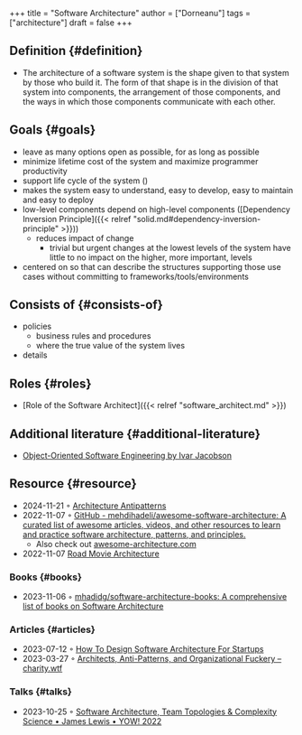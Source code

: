 +++
title = "Software Architecture"
author = ["Dorneanu"]
tags = ["architecture"]
draft = false
+++

## Definition {#definition}

-   The architecture of a software system is the shape given to that system by those who build it. The form of that shape is in the division of that system into components, the arrangement of those components, and the ways in which those components communicate with each other.


## Goals {#goals}

-   leave as many options open as possible, for as long as possible
-   minimize lifetime cost of the system and maximize programmer productivity
-   support life cycle of the system ()
-   makes the system easy to understand, easy to develop, easy to maintain and easy to deploy
-   low-level components depend on high-level components ([Dependency Inversion Principle]({{< relref "solid.md#dependency-inversion-principle" >}}))
    -   reduces impact of change
        -   trivial but urgent changes at the lowest levels of the system have little to no impact on the higher, more important, levels
-   centered on so that can describe the structures supporting those use cases without committing to frameworks/tools/environments


## Consists of {#consists-of}

-   policies
    -   business rules and procedures
    -   where the true value of the system lives
-   details


## Roles {#roles}

-   [Role of the Software Architect]({{< relref "software_architect.md" >}})


## Additional literature {#additional-literature}

-   [Object-Oriented Software Engineering by Ivar Jacobson](https://www.goodreads.com/book/show/296981.Object_Oriented_Software_Engineering)


## Resource {#resource}

-   2024-11-21 ◦ [Architecture Antipatterns](https://architecture-antipatterns.tech/)
-   2022-11-07 ◦ [GitHub - mehdihadeli/awesome-software-architecture: A curated list of awesome articles, videos, and other resources to learn and practice software architecture, patterns, and principles.](https://github.com/mehdihadeli/awesome-software-architecture)
    -   Also check out [awesome-architecture.com](https://awesome-architecture.com/)
-   2022-11-07 [Road Movie Architecture](https://speakerdeck.com/ufried/road-movie-architectures)


### Books {#books}

-   2023-11-06 ◦ [mhadidg/software-architecture-books: A comprehensive list of books on Software Architecture](https://github.com/mhadidg/software-architecture-books)


### Articles {#articles}

-   2023-07-12 ◦ [How To Design Software Architecture For Startups](https://appventuretime.blog/how-to-design-software-architecture-for-startups)
-   2023-03-27 ◦ [Architects, Anti-Patterns, and Organizational Fuckery – charity.wtf](https://charity.wtf/2023/03/09/architects-anti-patterns-and-organizational-fuckery/)


### Talks {#talks}

-   2023-10-25 ◦ [Software Architecture, Team Topologies &amp; Complexity Science • James Lewis • YOW! 2022](https://www.youtube.com/watch?v=QfM38-I_Ea8)
